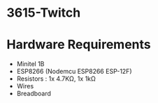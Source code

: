 # 3615-Twitch

# Hardware Requirements

- Minitel 1B
- ESP8266 (Nodemcu ESP8266 ESP-12F)
- Resistors : 1x 4.7KΩ, 1x 1kΩ
- Wires
- Breadboard
